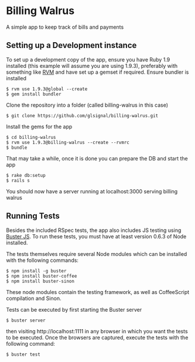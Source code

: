 # Billing Walrus

A simple app to keep track of bills and payments

## Setting up a Development instance

To set up a development copy of the app, ensure you have Ruby 1.9 installed
(this example will assume you are using 1.9.3), preferably with something like
[RVM](http://rvm.io/) and have set up a gemset if required. Ensure bundler is
installed

    $ rvm use 1.9.3@global --create
    $ gem install bundler

Clone the repository into a folder (called billing-walrus in this case)

    $ git clone https://github.com/glsignal/billing-walrus.git

Install the gems for the app

    $ cd billing-walrus
    $ rvm use 1.9.3@billing-walrus --create --rvmrc
    $ bundle

That may take a while, once it is done you can prepare the DB and start
the app

    $ rake db:setup
    $ rails s

You should now have a server running at localhost:3000 serving billing walrus

## Running Tests

Besides the included RSpec tests, the app also includes JS testing using
[Buster JS](http://busterjs.org). To run these tests, you must have at least
version 0.6.3 of Node installed.

The tests themselves require several Node modules which can be installed with
the following commands:

    $ npm install -g buster
    $ npm install buster-coffee
    $ npm install buster-sinon

These node modules contain the testing framework, as well as CoffeeScript
compilation and Sinon.

Tests can be executed by first starting the Buster server

    $ buster server

then visiting http://localhost:1111 in any browser in which you want the tests
to be executed. Once the browsers are captured, execute the tests with the
following command:

    $ buster test


